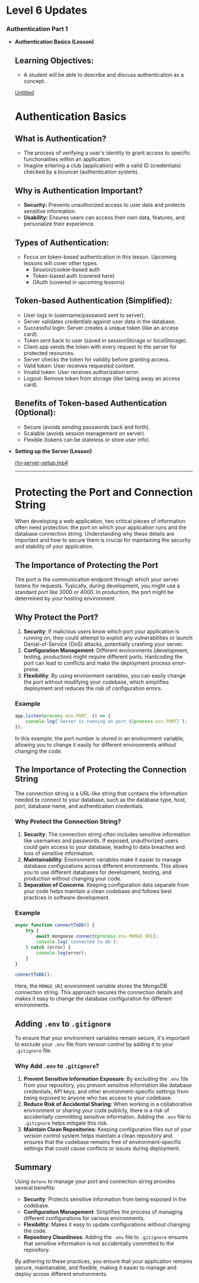# Level 6 Updates

### Authentication Part 1

- **Authentication Basics (Lesson)**
    
    ## Learning Objectives:
    
    - A student will be able to describe and discuss authentication as a concept.
    
    [Untitled](https://prod-files-secure.s3.us-west-2.amazonaws.com/6aef2f33-de49-4357-824c-927199bca931/baf65d10-0088-4357-95f8-dbd4d4e3215d/Untitled.mp4)
    
    # Authentication Basics
    
    ## **What is Authentication?**
    
    - The process of verifying a user's identity to grant access to specific functionalities within an application.
    - Imagine entering a club (application) with a valid ID (credentials) checked by a bouncer (authentication system).
    
    ## **Why is Authentication Important?**
    
    - **Security:** Prevents unauthorized access to user data and protects sensitive information.
    - **Usability:** Ensures users can access their own data, features, and personalize their experience.
    
    ## **Types of Authentication:**
    
    - Focus on token-based authentication in this lesson. Upcoming lessons will cover other types.
        - Session/cookie-based auth
        - Token-based auth (covered here)
        - OAuth (covered in upcoming lessons)
    
    ## **Token-based Authentication (Simplified):**
    
    - User logs in (username/password sent to server).
    - Server validates credentials against user data in the database.
    - Successful login: Server creates a unique token (like an access card).
    - Token sent back to user (saved in sessionStorage or localStorage).
    - Client app sends the token with every request to the server for protected resources.
    - Server checks the token for validity before granting access.
    - Valid token: User receives requested content.
    - Invalid token: User receives authorization error.
    - Logout: Remove token from storage (like taking away an access card).
    
    ## **Benefits of Token-based Authentication (Optional):**
    
    - Secure (avoids sending passwords back and forth).
    - Scalable (avoids session management on server).
    - Flexible (tokens can be stateless or store user info).
- **Setting up the Server (Lesson)**
    
    
    [rtv-server-setup.mp4](https://prod-files-secure.s3.us-west-2.amazonaws.com/6aef2f33-de49-4357-824c-927199bca931/9dcd66b0-3143-4741-9b9c-5ab1913bb8e8/rtv-server-setup.mp4)
    
    ---
    
    # Protecting the Port and Connection String
    
    When developing a web application, two critical pieces of information often need protection: the port on which your application runs and the database connection string. Understanding why these details are important and how to secure them is crucial for maintaining the security and stability of your application.
    
    ## The Importance of Protecting the Port
    
    The port is the communication endpoint through which your server listens for requests. Typically, during development, you might use a standard port like 3000 or 4000. In production, the port might be determined by your hosting environment.
    
    ## Why Protect the Port?
    
    1. **Security**: If malicious users know which port your application is running on, they could attempt to exploit any vulnerabilities or launch Denial-of-Service (DoS) attacks, potentially crashing your server.
    2. **Configuration Management**: Different environments (development, testing, production) might require different ports. Hardcoding the port can lead to conflicts and make the deployment process error-prone.
    3. **Flexibility**: By using environment variables, you can easily change the port without modifying your codebase, which simplifies deployment and reduces the risk of configuration errors.
    
    ### Example
    
    ```jsx
    app.listen(process.env.PORT, () => {
        console.log(`Server is running on port ${process.env.PORT}`);
    });
    
    ```
    
    In this example, the port number is stored in an environment variable, allowing you to change it easily for different environments without changing the code.
    
    ## The Importance of Protecting the Connection String
    
    The connection string is a URL-like string that contains the information needed to connect to your database, such as the database type, host, port, database name, and authentication credentials.
    
    ### Why Protect the Connection String?
    
    1. **Security**: The connection string often includes sensitive information like usernames and passwords. If exposed, unauthorized users could gain access to your database, leading to data breaches and loss of sensitive information.
    2. **Maintainability**: Environment variables make it easier to manage database configurations across different environments. This allows you to use different databases for development, testing, and production without changing your code.
    3. **Separation of Concerns**: Keeping configuration data separate from your code helps maintain a clean codebase and follows best practices in software development.
    
    ### Example
    
    ```jsx
    async function connectToDb() {
        try {
            await mongoose.connect(process.env.MONGO_URI);
            console.log('connected to db');
        } catch (error) {
            console.log(error);
        }
    }
    
    connectToDb();
    
    ```
    
    Here, the `MONGO_URI` environment variable stores the MongoDB connection string. This approach secures the connection details and makes it easy to change the database configuration for different environments.
    
    ## Adding `.env` to `.gitignore`
    
    To ensure that your environment variables remain secure, it's important to exclude your `.env` file from version control by adding it to your `.gitignore` file.
    
    ### Why Add `.env` to `.gitignore`?
    
    1. **Prevent Sensitive Information Exposure**: By excluding the `.env` file from your repository, you prevent sensitive information like database credentials, API keys, and other environment-specific settings from being exposed to anyone who has access to your codebase.
    2. **Reduce Risk of Accidental Sharing**: When working in a collaborative environment or sharing your code publicly, there is a risk of accidentally committing sensitive information. Adding the `.env` file to `.gitignore` helps mitigate this risk.
    3. **Maintain Clean Repositories**: Keeping configuration files out of your version control system helps maintain a clean repository and ensures that the codebase remains free of environment-specific settings that could cause conflicts or issues during deployment.
    
    ## Summary
    
    Using `dotenv` to manage your port and connection string provides several benefits:
    
    - **Security**: Protects sensitive information from being exposed in the codebase.
    - **Configuration Management**: Simplifies the process of managing different configurations for various environments.
    - **Flexibility**: Makes it easy to update configurations without changing the code.
    - **Repository Cleanliness**: Adding the `.env` file to `.gitignore` ensures that sensitive information is not accidentally committed to the repository.
    
    By adhering to these practices, you ensure that your application remains secure, maintainable, and flexible, making it easier to manage and deploy across different environments.